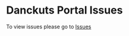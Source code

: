 # Danckuts Portal Issues
To view issues please go to [Issues](https://github.com/vin-e/danckuts-portal-issues/issues)
